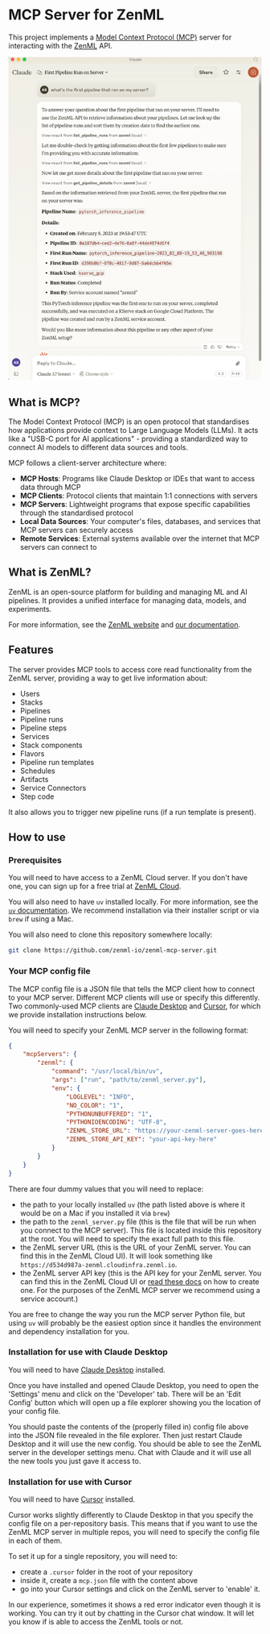 # MCP Server for ZenML

This project implements a [Model Context Protocol
(MCP)](https://modelcontextprotocol.io/introduction) server for interacting with
the [ZenML](https://zenml.io) API.

![ZenML MCP Server](assets/mcp-zenml.png)

## What is MCP?

The Model Context Protocol (MCP) is an open protocol that standardises how applications provide context to Large Language Models (LLMs). It acts like a "USB-C port for AI applications" - providing a standardized way to connect AI models to different data sources and tools.

MCP follows a client-server architecture where:
- **MCP Hosts**: Programs like Claude Desktop or IDEs that want to access data through MCP
- **MCP Clients**: Protocol clients that maintain 1:1 connections with servers
- **MCP Servers**: Lightweight programs that expose specific capabilities through the standardised protocol
- **Local Data Sources**: Your computer's files, databases, and services that MCP servers can securely access
- **Remote Services**: External systems available over the internet that MCP servers can connect to

## What is ZenML?

ZenML is an open-source platform for building and managing ML and AI pipelines.
It provides a unified interface for managing data, models, and experiments.

For more information, see the [ZenML website](https://zenml.io) and [our documentation](https://docs.zenml.io).

## Features

The server provides MCP tools to access core read functionality from the ZenML
server, providing a way to get live information about:

- Users
- Stacks
- Pipelines
- Pipeline runs
- Pipeline steps
- Services
- Stack components
- Flavors
- Pipeline run templates
- Schedules
- Artifacts
- Service Connectors
- Step code

It also allows you to trigger new pipeline runs (if a run template is present).

## How to use

### Prerequisites

You will need to have access to a ZenML Cloud server. If you don't have one,
you can sign up for a free trial at [ZenML Cloud](https://cloud.zenml.io).

You will also need to have `uv` installed locally. For more information, see
the [`uv` documentation](https://docs.astral.sh/uv/getting-started/installation/).
We recommend installation via their installer script or via `brew` if using a
Mac.

You will also need to clone this repository somewhere locally:

```bash
git clone https://github.com/zenml-io/zenml-mcp-server.git
```

### Your MCP config file

The MCP config file is a JSON file that tells the MCP client how to connect to
your MCP server. Different MCP clients will use or specify this differently. Two
commonly-used MCP clients are [Claude Desktop](https://claude.ai/download) and
[Cursor](https://www.cursor.com/), for which we provide installation instructions
below.

You will need to specify your ZenML MCP server in the following format:

```json
{
    "mcpServers": {
        "zenml": {
            "command": "/usr/local/bin/uv",
            "args": ["run", "path/to/zenml_server.py"],
            "env": {
                "LOGLEVEL": "INFO",
                "NO_COLOR": "1",
                "PYTHONUNBUFFERED": "1",
                "PYTHONIOENCODING": "UTF-8",
                "ZENML_STORE_URL": "https://your-zenml-server-goes-here.com",
                "ZENML_STORE_API_KEY": "your-api-key-here"
            }
        }
    }
}
```

There are four dummy values that you will need to replace:

- the path to your locally installed `uv` (the path listed above is where it
  would be on a Mac if you installed it via `brew`)
- the path to the `zenml_server.py` file (this is the file that will be run when
  you connect to the MCP server). This file is located inside this repository at
  the root. You will need to specify the exact full path to this file.
- the ZenML server URL (this is the URL of your ZenML server. You can find this
  in the ZenML Cloud UI). It will look something like `https://d534d987a-zenml.cloudinfra.zenml.io`.
- the ZenML server API key (this is the API key for your ZenML server. You can
  find this in the ZenML Cloud UI or [read these
  docs](https://docs.zenml.io/how-to/manage-zenml-server/connecting-to-zenml/connect-with-a-service-account)
  on how to create one. For the purposes of the ZenML MCP server we recommend
  using a service account.)

You are free to change the way you run the MCP server Python file, but using
`uv` will probably be the easiest option since it handles the environment and
dependency installation for you.


### Installation for use with Claude Desktop

You will need to have [Claude Desktop](https://claude.ai/download) installed.

Once you have installed and opened Claude Desktop, you need to open the
'Settings' menu and click on the 'Developer' tab. There will be an 'Edit Config'
button which will open up a file explorer showing you the location of your
config file.

You should paste the contents of the (properly filled in) config file above into
the JSON file revealed in the file explorer. Then just restart Claude Desktop
and it will use the new config. You should be able to see the ZenML server in
the developer settings menu. Chat with Claude and it will use all the new tools
you just gave it access to.

### Installation for use with Cursor

You will need to have [Cursor](https://www.cursor.com/) installed.

Cursor works slightly differently to Claude Desktop in that you specify the
config file on a per-repository basis. This means that if you want to use the
ZenML MCP server in multiple repos, you will need to specify the config file in
each of them.

To set it up for a single repository, you will need to:

- create a `.cursor` folder in the root of your repository
- inside it, create a `mcp.json` file with the content above
- go into your Cursor settings and click on the ZenML server to 'enable' it.

In our experience, sometimes it shows a red error indicator even though it is
working. You can try it out by chatting in the Cursor chat window. It will let
you know if is able to access the ZenML tools or not.


